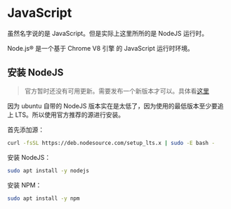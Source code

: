 # JavaScript

虽然名字说的是 JavaScript。但是实际上这里所所的是 NodeJS 运行时。

Node.js® 是一个基于 Chrome V8 引擎 的 JavaScript 运行时环境。

## 安装 NodeJS

> 官方暂时还没有可用更新。需要发布一个新版本才可以。具体看[这里](https://github.com/nodesource/distributions/issues/1359#issuecomment-1105742853)

因为 ubuntu 自带的 NodeJS 版本实在是太低了，因为使用的最低版本至少要追上 LTS。所以使用官方推荐的源进行安装。

首先添加源：

```bash
curl -fsSL https://deb.nodesource.com/setup_lts.x | sudo -E bash -
```

安装 NodeJS：

```bash
sudo apt install -y nodejs
```

安装 NPM：

```bash
sudo apt install -y npm
```